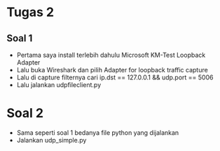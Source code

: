 # Tugas 2
## Soal 1
* Pertama saya install terlebih dahulu Microsoft KM-Test Loopback Adapter
* Lalu buka Wireshark dan pilih Adapter for loopback traffic capture
* Lalu di capture filternya cari  ip.dst == 127.0.0.1 &&  udp.port == 5006
* Lalu jalankan udpfileclient.py

# Soal 2
* Sama seperti soal 1 bedanya file python yang dijalankan
* Jalankan udp_simple.py
